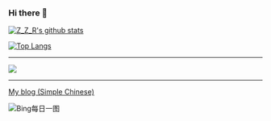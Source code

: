 ### Hi there 👋

<!--
**Sam2007-coder/Sam2007-coder** is a ✨ _special_ ✨ repository because its `README.md` (this file) appears on your GitHub profile.

Here are some ideas to get you started:

- 🔭 I’m currently working on ...
- 🌱 I’m currently learning ...
- 👯 I’m looking to collaborate on ...
- 🤔 I’m looking for help with ...
- 💬 Ask me about ...
- 📫 How to reach me: ...
- 😄 Pronouns: ...
- ⚡ Fun fact: ...
-->

[![Z_Z_R's github stats](https://github-readme-stats.vercel.app/api?username=Sam2007-coder&show_icons=true)](https://github.com/anuraghazra/github-readme-stats)

[![Top Langs](https://github-readme-stats.vercel.app/api/top-langs/?username=Sam2007-coder)](https://github.com/anuraghazra/github-readme-stats)

---

![](http://ipcounter.ihcr.top/?mode=2&mail=2926034114@qq.com&str=Join%20Us,%20We%20Need%20You.&qq=2926034114&gh=AFewMoon&lg=Z_Z_R)

---

[My blog (Simple Chinese)](https://www.cnblogs.com/Sam2007/)

![Bing每日一图](https://api.xygeng.cn/Bing/)

